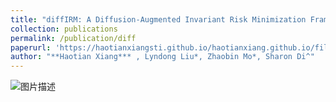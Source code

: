 ```yaml
---
title: "diffIRM: A Diffusion-Augmented Invariant Risk Minimization Framework for Spatiotemporal Prediction over Graphs"
collection: publications
permalink: /publication/diff
paperurl: 'https://haotianxiangsti.github.io/haotianxiang.github.io/files/TSAS2023.pdf'
author: "**Haotian Xiang*** , Lyndong Liu*, Zhaobin Mo*, Sharon Di^"
---
```

<img src="https://haotianxiangsti.github.io/haotianxiang.github.io/images/flowchart_1.jpg" alt="图片描述">
